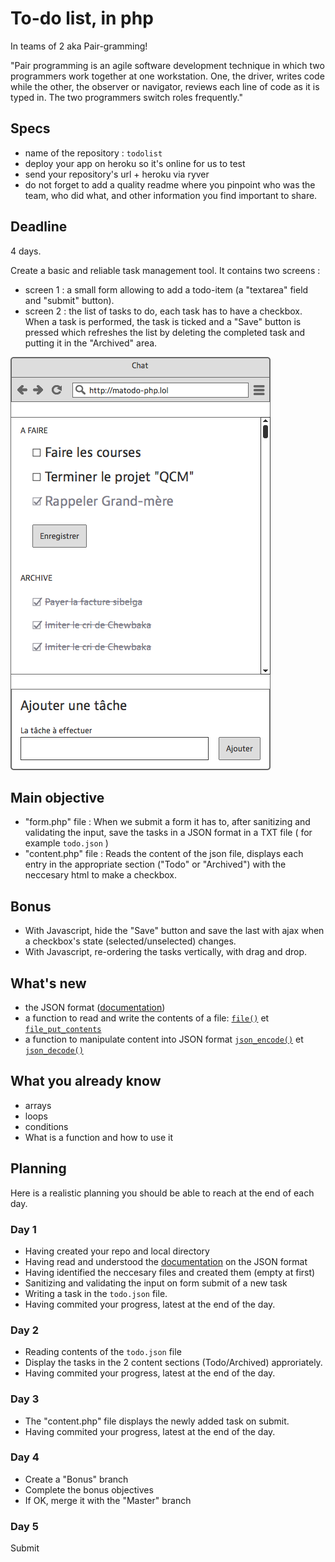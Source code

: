 # To-do list, in php

In teams of 2 aka Pair-gramming!

"Pair programming is an agile software development technique in which two programmers work together at one workstation. One, the driver, writes code while the other, the observer or navigator, reviews each line of code as it is typed in. The two programmers switch roles frequently."

## Specs
- name of the repository : `todolist`
- deploy your app on heroku so it's online for us to test
- send your repository's url + heroku via ryver
- do not forget to add a quality readme where you pinpoint who was the team, who did what, and other information you find important to share.

## Deadline
4 days.

Create a basic and reliable task management tool. It contains two screens :

- screen 1 : a small form allowing to add a todo-item (a "textarea" field and "submit" button).
- screen 2 : the list of tasks to do, each task has to have a checkbox. When a task is performed, the task is ticked and a "Save" button is pressed which refreshes the list by deleting the completed task and putting it in the "Archived" area.

![Prototype](todolist.png)

## Main objective

- "form.php" file : When we submit a form it has to, after sanitizing and validating the input, save the tasks in a JSON format in a TXT file ( for example `todo.json` )
- "content.php" file : Reads the content of the json file, displays each entry in the appropriate section ("Todo" or "Archived") with the neccesary html to make a checkbox.

## Bonus
- With Javascript, hide the "Save" button and save the last with ajax when a checkbox's state (selected/unselected) changes.
- With Javascript, re-ordering the tasks vertically, with drag and drop.

## What's new

- the JSON format ([documentation](https://www.alsacreations.com/article/lire/1675-json-stockage-leger-pratique-donnees-multitypes.html))
- a function to read and write the contents of a file: [`file()`](http://php.net/manual/en/function.file.php) et [`file_put_contents`](http://php.net/manual/en/function.file-put-contents.php)
- a function to manipulate content into JSON format [`json_encode()`](http://php.net/manual/en/function.json-encode.php) et [`json_decode()`](http://php.net/manual/en/function.json-decode.php)

## What you already know
- arrays
- loops
- conditions
- What is a function and how to use it

## Planning
Here is a realistic planning you should be able to reach at the end of each day.

### Day 1
- Having created your repo and local directory
- Having read and understood the [documentation](https://www.alsacreations.com/article/lire/1675-json-stockage-leger-pratique-donnees-multitypes.html) on the JSON format
- Having identified the neccesary files and created them (empty at first)
- Sanitizing and validating the input on form submit of a new task
- Writing a task in the `todo.json` file.
- Having commited your progress, latest at the end of the day.

### Day 2
- Reading contents of the `todo.json` file
- Display the tasks in the 2 content sections (Todo/Archived) approriately.
- Having commited your progress, latest at the end of the day.

### Day 3
- The "content.php" file displays the newly added task on submit.
- Having commited your progress, latest at the end of the day.

### Day 4
- Create a "Bonus" branch
- Complete the bonus objectives
- If OK, merge it with the "Master" branch

### Day 5
Submit
